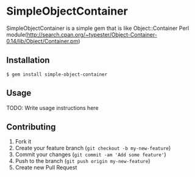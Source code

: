 # SimpleObjectContainer

SimpleObjectContainer is a simple gem that is like Object::Container Perl module(http://search.cpan.org/~typester/Object-Container-0.14/lib/Object/Container.pm)

## Installation

    $ gem install simple-object-container

## Usage

TODO: Write usage instructions here

## Contributing

1. Fork it
2. Create your feature branch (`git checkout -b my-new-feature`)
3. Commit your changes (`git commit -am 'Add some feature'`)
4. Push to the branch (`git push origin my-new-feature`)
5. Create new Pull Request
